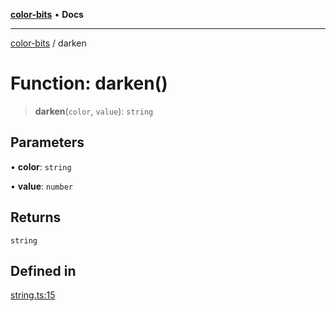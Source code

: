 [**color-bits**](../README.md) • **Docs**

***

[color-bits](../README.md) / darken

# Function: darken()

> **darken**(`color`, `value`): `string`

## Parameters

• **color**: `string`

• **value**: `number`

## Returns

`string`

## Defined in

[string.ts:15](https://github.com/romgrk/color-bits/blob/e6e18569fa37645f22dd4f4c831dece10d0dd00b/src/string.ts#L15)
